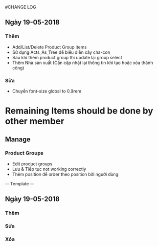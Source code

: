 #CHANGE LOG


## Ngày 19-05-2018
### Thêm
- Add/List/Delete Product Group items
- Sử dụng Acts_As_Tree để biểu diễn cây cha-con
- Sau khi thêm product group thì update lại group select
- Thêm Nhà sản xuất (Cần cập nhật lại thông tin khi tạo hoặc xóa thành công)
### Sửa
- Chuyển font-size global to 0.9rem

# Remaining Items should be done by other member
## Manage
### Product Groups
- Edit product groups
- Lưu & Tiếp tục not working correctly
- Thêm position để order theo position bởi người dùng


-- Template --
## Ngày 19-05-2018
### Thêm
### Sửa
### Xóa
